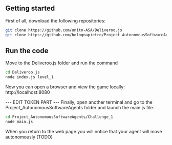 ## Getting started

First of all, download the following repositories:
```bash
git clone https://github.com/unitn-ASA/Deliveroo.js
git clone https://github.com/bolognapietro/Project_AutonomousSoftwareAgents
```

## Run the code
Move to the Deliveroo.js folder and run the command 
```bash
cd Deliveroo.js
node index.js level_1
```
Now you can open a browser and view the game locally: http://localhost:8080

--- EDIT TOKEN PART ---
Finally, open another terminal and go to the Project_AutonomousSoftwareAgents folder and launch the main.js file. 
```bash
cd Project_AutonomousSoftwareAgents/Challenge_1
node main.js
```
When you return to the web page you will notice that your agent will move autonomously (TODO)
